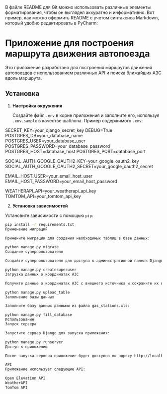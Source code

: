 В файле README для Git можно использовать различные элементы форматирования, чтобы он выглядел аккуратно и информативно. Вот пример, как можно оформить README с учетом синтаксиса Markdown, который удобно редактировать в PyCharm:

# Приложение для построения маршрута движения автопоезда

Это приложение разработано для построения маршрутов движения автопоездов с использованием различных API и поиска ближайших АЗС вдоль маршрута.

## Установка

1. **Настройка окружения**

   Создайте файл `.env` в корне приложения и заполните его, используя `.env.sample` в качестве шаблона. Пример содержимого `.env`:

SECRET_KEY=your_django_secret_key
DEBUG=True
POSTGRES_DB=your_database_name
POSTGRES_USER=your_database_user
POSTGRES_PASSWORD=your_database_password
POSTGRES_HOST=database_host
POSTGRES_PORT=database_port

SOCIAL_AUTH_GOOGLE_OAUTH2_KEY=your_google_oauth2_key
SOCIAL_AUTH_GOOGLE_OAUTH2_SECRET=your_google_oauth2_secret

EMAIL_HOST_USER=your_email_host_user
EMAIL_HOST_PASSWORD=your_email_host_password

WEATHERAPI_API=your_weatherapi_api_key
TOMTOM_API=your_tomtom_api_key


2. **Установка зависимостей**

Установите зависимости с помощью `pip`:

```bash
pip install -r requirements.txt
Применение миграций

Примените миграции для создания необходимых таблиц в базе данных:

python manage.py migrate
Создание суперпользователя

Создайте суперпользователя для доступа к административной панели Django:

python manage.py createsuperuser
Загрузка данных о координатах АЗС

Получите данные о координатах АЗС с внешнего источника и сохраните их в файл gas_stations.xls. Примерная команда:

python manage.py upload_table
Заполнение базы данных

Заполните базу данных данными из файла gas_stations.xls:

python manage.py fill_database
Использование
Запуск сервера

Запустите сервер Django для запуска приложения:

python manage.py runserver
Доступ к приложению

После запуска сервера приложение будет доступно по адресу http://localhost:8000/.

API
Приложение использует следующие API:

Open Elevation API
WeatherAPI
TomTom API
